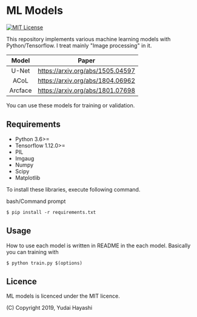 # ML Models

[![MIT License](https://github.com/Hayashi-Yudai/ML_models/blob/master/LICENSE)](LICENSE)

This repository implements various machine learning models with Python/Tensorflow. I treat mainly "Image processing" in it.

|  Model  |              Paper               |
| :-----: | :------------------------------: |
|  U-Net  | https://arxiv.org/abs/1505.04597 |
|  ACoL   | https://arxiv.org/abs/1804.06962 |
| Arcface | https://arxiv.org/abs/1801.07698 |

You can use these models for training or validation.

## Requirements

- Python 3.6>=
- Tensorflow 1.12.0>=
- PIL
- Imgaug
- Numpy
- Scipy
- Matplotlib

To install these libraries, execute following command.

bash/Command prompt

```
$ pip install -r requirements.txt
```

## Usage

How to use each model is written in README in the each model. Basically you can training with

```
$ python train.py $(options)
```

## Licence

ML models is licenced under the MIT licence.

(C) Copyright 2019, Yudai Hayashi
